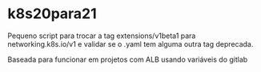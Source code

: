 # k8s20para21

Pequeno script para trocar a tag extensions/v1beta1 para  networking.k8s.io/v1
e validar se o .yaml tem alguma outra tag deprecada.

Baseada para funcionar em projetos com ALB usando variáveis do gitlab
